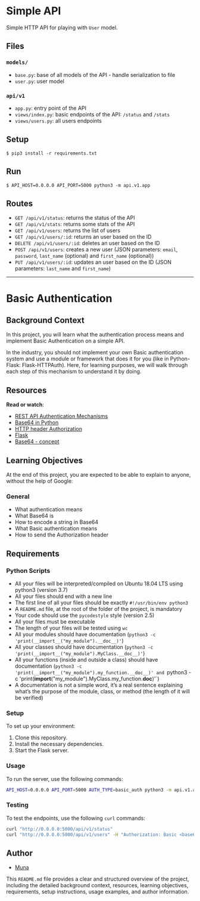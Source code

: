 # Simple API

Simple HTTP API for playing with `User` model.


## Files

### `models/`

- `base.py`: base of all models of the API - handle serialization to file
- `user.py`: user model

### `api/v1`

- `app.py`: entry point of the API
- `views/index.py`: basic endpoints of the API: `/status` and `/stats`
- `views/users.py`: all users endpoints


## Setup

```
$ pip3 install -r requirements.txt
```


## Run

```
$ API_HOST=0.0.0.0 API_PORT=5000 python3 -m api.v1.app
```


## Routes

- `GET /api/v1/status`: returns the status of the API
- `GET /api/v1/stats`: returns some stats of the API
- `GET /api/v1/users`: returns the list of users
- `GET /api/v1/users/:id`: returns an user based on the ID
- `DELETE /api/v1/users/:id`: deletes an user based on the ID
- `POST /api/v1/users`: creates a new user (JSON parameters: `email`, `password`, `last_name` (optional) and `first_name` (optional))
- `PUT /api/v1/users/:id`: updates an user based on the ID (JSON parameters: `last_name` and `first_name`)

--------------------------------------------------------------------------------------------------------------------------------------------------

# Basic Authentication

## Background Context
In this project, you will learn what the authentication process means and implement Basic Authentication on a simple API.

In the industry, you should not implement your own Basic authentication system and use a module or framework that does it for you (like in Python-Flask: Flask-HTTPAuth). Here, for learning purposes, we will walk through each step of this mechanism to understand it by doing.

## Resources
**Read or watch**:
- [REST API Authentication Mechanisms](https://restfulapi.net/rest-api-authentication-methods/)
- [Base64 in Python](https://docs.python.org/3/library/base64.html)
- [HTTP header Authorization](https://developer.mozilla.org/en-US/docs/Web/HTTP/Headers/Authorization)
- [Flask](https://flask.palletsprojects.com/)
- [Base64 - concept](https://en.wikipedia.org/wiki/Base64)

## Learning Objectives
At the end of this project, you are expected to be able to explain to anyone, without the help of Google:

### General
- What authentication means
- What Base64 is
- How to encode a string in Base64
- What Basic authentication means
- How to send the Authorization header

## Requirements
### Python Scripts
- All your files will be interpreted/compiled on Ubuntu 18.04 LTS using python3 (version 3.7)
- All your files should end with a new line
- The first line of all your files should be exactly `#!/usr/bin/env python3`
- A `README.md` file, at the root of the folder of the project, is mandatory
- Your code should use the `pycodestyle` style (version 2.5)
- All your files must be executable
- The length of your files will be tested using `wc`
- All your modules should have documentation (`python3 -c 'print(__import__("my_module").__doc__)'`)
- All your classes should have documentation (`python3 -c 'print(__import__("my_module").MyClass.__doc__)'`)
- All your functions (inside and outside a class) should have documentation (`python3 -c 'print(__import__("my_module").my_function.__doc__)' and `python3 -c 'print(__import__("my_module").MyClass.my_function.__doc__)'`)
- A documentation is not a simple word, it’s a real sentence explaining what’s the purpose of the module, class, or method (the length of it will be verified)

### Setup
To set up your environment:
1. Clone this repository.
2. Install the necessary dependencies.
3. Start the Flask server.

### Usage
To run the server, use the following commands:
```bash
API_HOST=0.0.0.0 API_PORT=5000 AUTH_TYPE=basic_auth python3 -m api.v1.app
```

### Testing
To test the endpoints, use the following `curl` commands:
```bash
curl "http://0.0.0.0:5000/api/v1/status"
curl "http://0.0.0.0:5000/api/v1/users" -H "Authorization: Basic <base64-encoded-credentials>"
```

## Author
- [Muna](https://github.com/Muna-Saeed)

This `README.md` file provides a clear and structured overview of the project, including the detailed background context, resources, learning objectives, requirements, setup instructions, usage examples, and author information.
